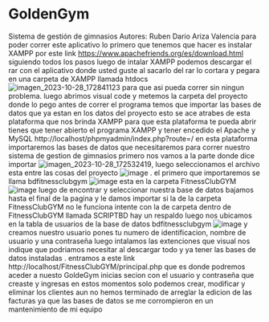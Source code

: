 # GoldenGym
Sistema de gestión de gimnasios 
Autores:
Ruben Dario Ariza Valencia
para poder correr este aplicativo lo primero que tenemos que hacer es instalar XAMPP por este link https://www.apachefriends.org/es/download.html   siguiendo todos los pasos 
luego de intalar XAMPP podemos descargar el rar con el aplicativo donde usted guste al sacarlo del rar lo cortara y pegara en una carpeta de XAMPP llamada htdocs ![imagen_2023-10-28_172841123](https://github.com/RubenDarioAriza/GoldenGym/assets/89140491/55566ed5-90f3-45e5-89c5-a03d27d32b2f)
 para que asi pueda correr sin ningun problema.
luego abrimos visual code y metemos la carpeta del proyecto donde lo pego
antes de correr el programa temos que importar las bases de datos que ya estan en los datos del proyecto esto se ace atrabes de esta plataforma que nos brinda XAMPP para que esta plataforma te pueda abrir tienes que tener abierto el programa XAMPP y tener encedido el Apache y MySQL http://localhost/phpmyadmin/index.php?route=/ 
en esta plataforma importaremos las bases de datos que necesitaremos para correr nuestro sistema de gestion de gimnasios 
primero nos vamos a la parte donde dice importar  ![imagen_2023-10-28_172532419](https://github.com/RubenDarioAriza/GoldenGym/assets/89140491/657b818e-fb25-46a7-9f1e-0afc1f56be5e), luego seleccionamos el archivo esta entre las cosas del proyecto ![image](https://github.com/RubenDarioAriza/GoldenGym/assets/89140491/c10410e7-1f46-4f72-8350-58183a3212d5)
.
el primero que importaremos se llama bdfitnessclubgym  ![image](https://github.com/RubenDarioAriza/GoldenGym/assets/89140491/db80f129-f870-456d-8f69-8208763db951)
esta en la carpeta FitnessClubGYM ![image](https://github.com/RubenDarioAriza/GoldenGym/assets/89140491/6aaa7339-d021-4e97-95a7-4692b4f79f20)
luego de encontrar y seleccionar nuestra base de datos bajamos hasta el final de la pagina y le damos importar si la de la carpeta FitnessClubGYM no le funciona intente con la de carpeta dentro de FitnessClubGYM llamada SCRIPTBD hay un respaldo 
luego nos ubicamos en la tabla de usuarios de la base de datos bdfitnessclubgym ![image](https://github.com/RubenDarioAriza/GoldenGym/assets/89140491/375901ce-ad7f-4be0-ac1c-b38575c801f9)
y creamos nuestro usuario pones tu numero de identificacion, nombre de usuario y una contraseña luego 
intalamos las extenciones que visual nos indique que podriamos necesitar al descargar todo y ya tener las bases de datos instaladas .
entramos a este link http://localhost/FitnessClubGYM/principal.php   que es donde podremos aceder a nuesto GoldeGym inicias secion con el usuario y contraseña que creaste y ingresas 
en estos momentos solo podemos crear, modificar y eliminar los clientes aun no hemos terminado de arreglar la edicion de las facturas ya que las bases de datos se me corrompieron en un mantenimiento de mi equipo
